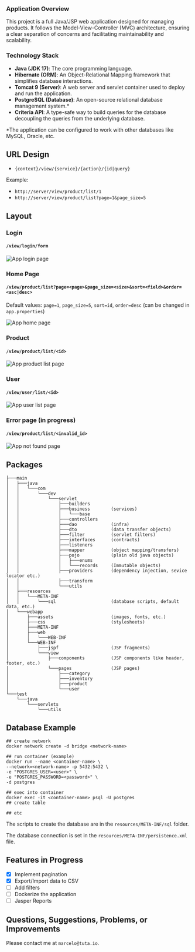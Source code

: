 ### Application Overview

This project is a full Java/JSP web application designed for managing products.
It follows the Model-View-Controller (MVC) architecture,
ensuring a clear separation of concerns and facilitating maintainability and scalability.

### Technology Stack
- **Java (JDK 17)**: The core programming language.
- **Hibernate (ORM)**: An Object-Relational Mapping framework that simplifies database interactions.
- **Tomcat 9 (Server)**: A web server and servlet container used to deploy and run the application.
- **PostgreSQL (Database)**: An open-source relational database management system.*
- **Criteria API**: A type-safe way to build queries for the database decoupling the queries from the underlying database.

*The application can be configured to work with other databases like MySQL, Oracle, etc.

## URL Design
- `{context}/view/{service}/{action}/{id|query}`

Example:
- `http://server/view/product/list/1`
- `http://server/view/product/list?page=1&page_size=5`

## Layout

### Login
#### `/view/login/form`
![App login page](https://i.ibb.co/R0xM6Ps/Screenshot-2022-07-17-034301.png)

### Home Page
#### `/view/product/list?page=<page>&page_size=<size>&sort=<field>&order=<asc|desc>`
Default values: `page=1`, `page_size=5`, `sort=id`, `order=desc` (can be changed in `app.properties`)

![App home page](https://i.ibb.co/fFT7p2N/shopping-prod.png)

### Product
#### `/view/product/list/<id>`
![App product list page](https://i.ibb.co/1fy8JtG/Screenshot.png)

### User
#### `/view/user/list/<id>`
![App user list page](https://i.ibb.co/nBbGMtG/temp.png)

### Error page (in progress)
#### `/view/product/list/<invalid_id>`
![App not found page](https://i.postimg.cc/Sx8D8GZP/Screenshot-2024-08-10-174059.png)

## Packages
```
├───main
│   ├───java
│   │   └───com
│   │       └───dev
│   │           └───servlet
│   │               ├───builders
│   │               ├───business        (services)
│   │               │   └───base 
│   │               ├───controllers
│   │               ├───dao             (infra)
│   │               ├───dto             (data transfer objects)
│   │               ├───filter          (servlet filters)
│   │               ├───interfaces      (contracts)
│   │               ├───listeners 
│   │               ├───mapper          (object mapping/transfers)
│   │               ├───pojo            (plain old java objects)
│   │               │   ├───enums
│   │               │   └───records     (Immutable objects)
│   │               ├───providers       (dependency injection, sevice locator etc.)
│   │               ├───transform
│   │               └───utils
│   ├───resources
│   │   └───META-INF
│   │       └───sql                     (database scripts, default data, etc.)
│   └───webapp
│       ├───assets                      (images, fonts, etc.)
│       ├───css                         (stylesheets)
│       ├───META-INF
│       ├───web
│       │   └───WEB-INF
│       └───WEB-INF
│           ├───jspf                    (JSP fragments)
│           └───view                    
│               ├───components          (JSP components like header, footer, etc.)
│               └───pages               (JSP pages)
│                   ├───category
│                   ├───inventory
│                   ├───product
│                   └───user
└───test
    └───java
        └───servlets
            └───utils

```

## Database Example
```docker
## create network
docker network create -d bridge <network-name>

## run container (example)
docker run --name <container-name> \
--network=<network-name> -p 5432:5432 \
-e "POSTGRES_USER=<user>" \
-e "POSTGRES_PASSWORD=<password>" \
-d postgres

## exec into container
docker exec -it <container-name> psql -U postgres
## create table

## etc
```

The scripts to create the database are in the `resources/META-INF/sql` folder.

The database connection is set in the `resources/META-INF/persistence.xml` file.

## Features in Progress
- [x] Implement pagination
- [x] Export/Import data to CSV
- [ ] Add filters
- [ ] Dockerize the application
- [ ] Jasper Reports

## Questions, Suggestions, Problems, or Improvements
Please contact me at `marcelo@tuta.io`.